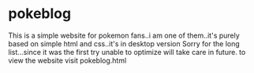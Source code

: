 # pokeblog
This is a simple website for pokemon fans..i am one of them..it's purely based on simple html and css..it's in desktop version
Sorry for the long list...since it was the first try unable to optimize will take care in future.
to view the website visit pokeblog.html

